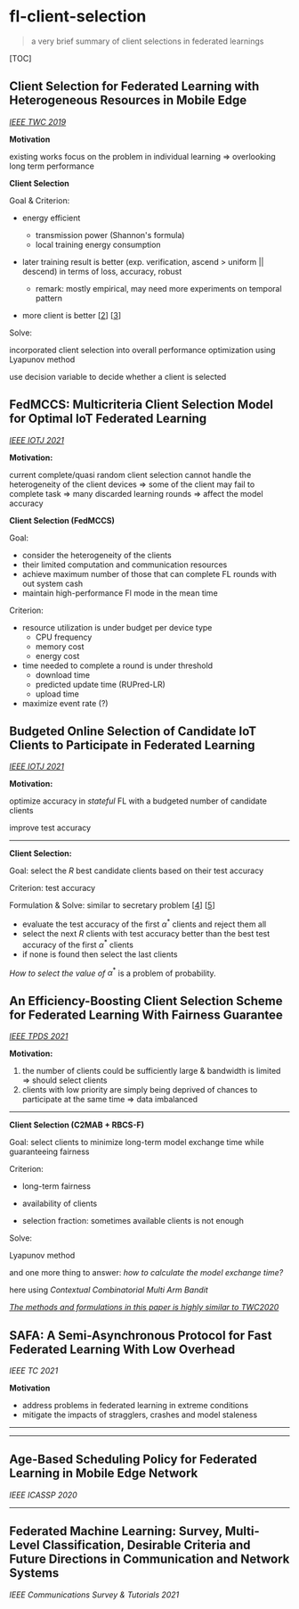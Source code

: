 # fl-client-selection
> a very brief summary of client selections in federated learnings

[TOC]

## Client Selection for Federated Learning with Heterogeneous Resources in Mobile Edge

<u>*IEEE TWC 2019*</u>

**Motivation**

existing works focus on the problem in individual learning ⇒ overlooking long term performance

**Client Selection**

Goal & Criterion:

- energy efficient
  - transmission power (Shannon's formula)
  - local training energy consumption
- later training result is better (exp. verification, ascend > uniform || descend) in terms of loss, accuracy, robust
  - remark: mostly empirical, may need more experiments on temporal pattern

- more client is better [[2](https://arxiv.org/abs/1812.11750)] [[3](https://arxiv.org/abs/1907.06040)]

Solve:

incorporated client selection into overall performance optimization using Lyapunov method

use decision variable to decide whether a client is selected

## FedMCCS: Multicriteria Client Selection Model for Optimal IoT Federated Learning

<u>*IEEE IOTJ 2021*</u>

**Motivation:**

current complete/quasi random client selection cannot handle the heterogeneity of the client devices ⇒ some of the client may fail to complete task ⇒ many discarded learning rounds ⇒ affect the model accuracy

**Client Selection (FedMCCS)**

Goal: 

- consider the heterogeneity of the clients
- their limited computation and communication resources
- achieve maximum number of those that can complete FL rounds with out system cash
- maintain high-performance Fl mode in the mean time

Criterion:

- resource utilization is under budget per device type
  - CPU frequency
  - memory cost
  - energy cost
- time needed to complete a round is under threshold
  - download time
  - predicted update time (RUPred-LR)
  - upload time
- maximize event rate (?)

## Budgeted Online Selection of Candidate IoT Clients to Participate in Federated Learning

<u>*IEEE IOTJ 2021*</u>

**Motivation:**

optimize accuracy in *stateful* FL with a budgeted number of candidate clients

improve test accuracy

---

**Client Selection:**

Goal: select the $R$ best candidate clients based on their test accuracy

Criterion: test accuracy

Formulation & Solve: similar to secretary problem [[4](https://dl.acm.org/doi/10.1145/1399589.1399596)] [[5](https://www.jstor.org/stable/24540892)]

- evaluate the test accuracy of the first $\alpha^*$ clients and reject them all
- select the next $R$ clients with test accuracy better than the best test accuracy of the first $\alpha^*$ clients
- if none is found then select the last clients

*How to select the value of* $\alpha^*$ is a problem of probability.

## An Efficiency-Boosting Client Selection Scheme for Federated Learning With Fairness Guarantee

<u>*IEEE TPDS 2021*</u>

**Motivation:**

1. the number of clients could be sufficiently large & bandwidth is limited ⇒ should select clients
2. clients with low priority are simply being deprived of chances to participate at the same time ⇒ data imbalanced

---

**Client Selection (C2MAB + RBCS-F)**

Goal: select clients to minimize long-term model exchange time while guaranteeing fairness

Criterion:

- long-term fairness

- availability of clients
- selection fraction: sometimes available clients is not enough


Solve:

Lyapunov method

and one more thing to answer: *how to calculate the model exchange time?*

here using *Contextual Combinatorial Multi Arm Bandit*

<u>*The methods and formulations in this paper is highly similar to TWC2020*</u>

## SAFA: A Semi-Asynchronous Protocol for Fast Federated Learning With Low Overhead

*IEEE TC 2021*

**Motivation**

- address problems in federated learning  in extreme conditions
- mitigate the impacts of stragglers, crashes and model staleness

---

---

## Age-Based Scheduling Policy for Federated Learning in Mobile Edge Network

*IEEE ICASSP 2020*

---

## Federated Machine Learning: Survey, Multi-Level Classification, Desirable Criteria and Future Directions in  Communication and Network Systems

*IEEE Communications Survey & Tutorials 2021*

